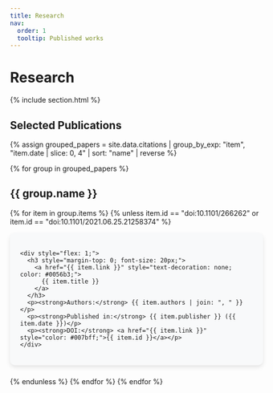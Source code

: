 ```yaml
---
title: Research
nav:
  order: 1
  tooltip: Published works
---
```


<h1>Research</h1>

{% include section.html %}

<h2>Selected Publications</h2>

{% assign grouped_papers = site.data.citations | group_by_exp: "item", "item.date | slice: 0, 4" | sort: "name" | reverse %}

{% for group in grouped_papers %}

<h2>{{ group.name }}</h2>

{% for item in group.items %}
  {% unless item.id == "doi:10.1101/266262" or item.id == "doi:10.1101/2021.06.25.21258374" %}
  <div style="background: #f8f9fa; padding: 20px; border-radius: 10px; box-shadow: 0px 4px 8px rgba(0,0,0,0.1); margin-bottom: 24px; display: flex; justify-content: space-between; align-items: center;">

    <div style="flex: 1;">
      <h3 style="margin-top: 0; font-size: 20px;">
        <a href="{{ item.link }}" style="text-decoration: none; color: #0056b3;">
          {{ item.title }}
        </a>
      </h3>
      <p><strong>Authors:</strong> {{ item.authors | join: ", " }}</p>
      <p><strong>Published in:</strong> {{ item.publisher }} ({{ item.date }})</p>
      <p><strong>DOI:</strong> <a href="{{ item.link }}" style="color: #007bff;">{{ item.id }}</a></p>
    </div>
  </div>
  {% endunless %}
{% endfor %}
{% endfor %}

